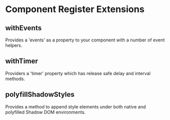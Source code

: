 # Component Register Extensions

## withEvents

Provides a 'events' as a property to your component with a number of event helpers.

## withTimer

Providers a 'timer' property which has release safe delay and interval methods.

## polyfillShadowStyles

Provides a method to append style elements under both native and polyfilled Shadow DOM environments.
